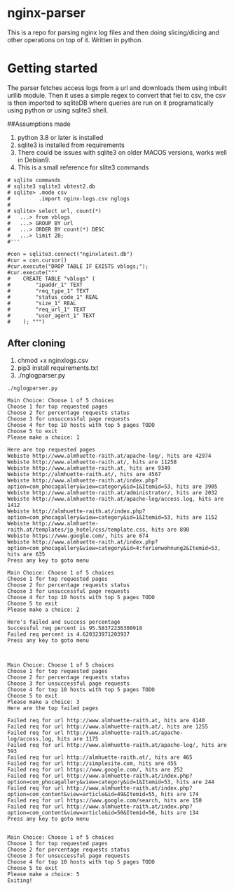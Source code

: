 # nginx-parser
This is a repo for parsing nginx log files and then doing slicing/dicing and other operations on top of it. Written in python.

# Getting started
The parser fetches access logs from a url and downloads them using inbuilt urllib module.
Then it uses a simple regex to convert that fiel to csv, the csv is then imported to 
sqliteDB where queries are run on it programatically using python or using 
sqlite3 shell.

##Assumptions made
1. python 3.8 or later is installed
2. sqlite3 is installed from requirements
3. There could be issues with sqlite3 on older MACOS versions, works well in Debian9.
4. This is a small reference for slite3 commands
```
# sqlite commands
# sqlite3 sqlite3 vbtest2.db
# sqlite> .mode csv
#         .import nginx-logs.csv nglogs
#
# sqlite> select url, count(*)
#   ...> from vblogs
#   ...> GROUP BY url
#   ...> ORDER BY count(*) DESC
#   ...> limit 20;
#'''

#con = sqlite3.connect("nginxlatest.db")
#cur = con.cursor()
#cur.execute("DROP TABLE IF EXISTS vblogs;");
#cur.execute("""
#    CREATE TABLE "vblogs" (
#        "ipaddr_1" TEXT
#        "req_type_1" TEXT
#        "status_code_1" REAL
#        "size_1" REAL
#        "req_url_1" TEXT
#        "user_agent_1" TEXT
#    ); """)
```

## After cloning
1. chmod +x nginxlogs.csv
2. pip3 install requirements.txt
3. ./nglogparser.py

```
./nglogparser.py

Main Choice: Choose 1 of 5 choices
Choose 1 for top requested pages
Choose 2 for percentage requests status
Choose 3 for unsuccessful page requests
Choose 4 for top 10 hosts with top 5 pages TODO
Choose 5 to exit
Please make a choice: 1

Here are top requested pages
Webiste http://www.almhuette-raith.at/apache-log/, hits are 42974
Webiste http://www.almhuette-raith.at/, hits are 11258
Webiste http://www.almhuette-raith.at, hits are 9349
Webiste http://almhuette-raith.at/, hits are 4567
Webiste http://www.almhuette-raith.at/index.php?option=com_phocagallery&view=category&id=1&Itemid=53, hits are 3905
Webiste http://www.almhuette-raith.at/administrator/, hits are 2032
Webiste http://www.almhuette-raith.at/apache-log/access.log, hits are 1412
Webiste http://almhuette-raith.at/index.php?option=com_phocagallery&view=category&id=1&Itemid=53, hits are 1152
Webiste http://www.almhuette-raith.at/templates/jp_hotel/css/template.css, hits are 890
Webiste https://www.google.com/, hits are 674
Webiste http://www.almhuette-raith.at/index.php?option=com_phocagallery&view=category&id=4:ferienwohnung2&Itemid=53, hits are 635
Press any key to goto menu

Main Choice: Choose 1 of 5 choices
Choose 1 for top requested pages
Choose 2 for percentage requests status
Choose 3 for unsuccessful page requests
Choose 4 for top 10 hosts with top 5 pages TODO
Choose 5 to exit
Please make a choice: 2

Here's failed and success percentage
Successful req percent is 95.58372236308918
Failed req percent is 4.620323971203937
Press any key to goto menu



Main Choice: Choose 1 of 5 choices
Choose 1 for top requested pages
Choose 2 for percentage requests status
Choose 3 for unsuccessful page requests
Choose 4 for top 10 hosts with top 5 pages TODO
Choose 5 to exit
Please make a choice: 3
Here are the top failed pages

Failed req for url http://www.almhuette-raith.at, hits are 4140
Failed req for url http://www.almhuette-raith.at/, hits are 1255
Failed req for url http://www.almhuette-raith.at/apache-log/access.log, hits are 1175
Failed req for url http://www.almhuette-raith.at/apache-log/, hits are 593
Failed req for url http://almhuette-raith.at/, hits are 465
Failed req for url http://simplesite.com, hits are 455
Failed req for url https://www.google.com/, hits are 252
Failed req for url http://www.almhuette-raith.at/index.php?option=com_phocagallery&view=category&id=1&Itemid=53, hits are 244
Failed req for url http://www.almhuette-raith.at/index.php?option=com_content&view=article&id=49&Itemid=55, hits are 174
Failed req for url https://www.google.com/search, hits are 150
Failed req for url http://www.almhuette-raith.at/index.php?option=com_content&view=article&id=50&Itemid=56, hits are 134
Press any key to goto menu


Main Choice: Choose 1 of 5 choices
Choose 1 for top requested pages
Choose 2 for percentage requests status
Choose 3 for unsuccessful page requests
Choose 4 for top 10 hosts with top 5 pages TODO
Choose 5 to exit
Please make a choice: 5
Exiting!
```
